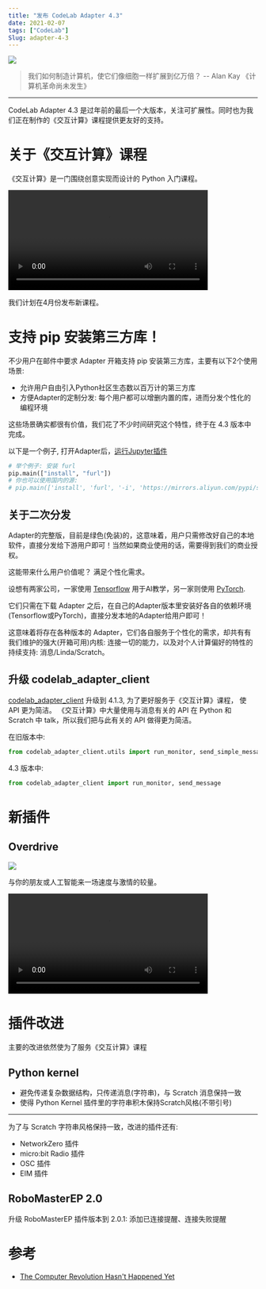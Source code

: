 ```yaml
---
title: "发布 CodeLab Adapter 4.3"
date: 2021-02-07
tags: ["CodeLab"]
Slug: adapter-4-3
---
```


![](https://adapter.codelab.club/img/003610-scaling-computers.jpg)

>  我们如何制造计算机，使它们像细胞一样扩展到亿万倍？ -- Alan Kay 《计算机革命尚未发生》

<!--truncate-->

---

CodeLab Adapter 4.3 是过年前的最后一个大版本，关注可扩展性。同时也为我们正在制作的《交互计算》课程提供更友好的支持。

# 关于《交互计算》课程

《交互计算》是一门围绕创意实现而设计的 Python 入门课程。

<video width='80%' src="https://adapter.codelab.club/video/6926376256734100952.mp4" controls="controls"></video>

我们计划在4月份发布新课程。

#  支持 pip 安装第三方库！
不少用户在邮件中要求 Adapter 开箱支持 pip 安装第三方库，主要有以下2个使用场景:

*  允许用户自由引入Python社区生态数以百万计的第三方库
*  方便Adapter的定制分发: 每个用户都可以增删内置的库，进而分发个性化的编程环境

这些场景确实都很有价值，我们花了不少时间研究这个特性，终于在 4.3 版本中完成。

以下是一个例子, 打开Adapter后，[运行Jupyter插件](https://adapter.codelab.club/extension_guide/jupyterlab/)

```py
# 举个例子: 安装 furl
pip.main(["install", "furl"])
# 你也可以使用国内的源: 
# pip.main(['install', 'furl', '-i', 'https://mirrors.aliyun.com/pypi/simple'])
```

## 关于二次分发
Adapter的完整版，目前是绿色(免装)的，这意味着，用户只需修改好自己的本地软件，直接分发给下游用户即可！当然如果商业使用的话，需要得到我们的商业授权。

这能带来什么用户价值呢？ 满足个性化需求。

设想有两家公司，一家使用 [Tensorflow](https://www.tensorflow.org/) 用于AI教学，另一家则使用 [PyTorch](https://pytorch.org/get-started).

它们只需在下载 Adapter 之后，在自己的Adapter版本里安装好各自的依赖环境(Tensorflow或PyTorch)，直接分发本地的Adapter给用户即可！

这意味着将存在各种版本的 Adapter，它们各自服务于个性化的需求，却共有有我们维护的强大(开箱可用)内核: 连接一切的能力，以及对个人计算偏好的特性的持续支持: 消息/Linda/Scratch。

## 升级 codelab_adapter_client
[codelab_adapter_client](https://github.com/CodeLabClub/codelab_adapter_client_python) 升级到 4.1.3, 为了更好服务于《交互计算》课程， 使 API 更为简洁。 《交互计算》中大量使用与消息有关的 API 在 Python 和 Scratch 中 talk，所以我们把与此有关的 API 做得更为简洁。

在旧版本中:

```py
from codelab_adapter_client.utils import run_monitor, send_simple_message
```

4.3 版本中:

```py
from codelab_adapter_client import run_monitor, send_message
``` 

# 新插件

## Overdrive
![](https://adapter.codelab.club/img/overdrive.jpg)

与你的朋友或人工智能来一场速度与激情的较量。

<video width="80%" src="https://adapter.codelab.club/video/fe5fb1d3ce1d311740faf31eb7cb1f.MP4" controls="controls"></video>

# 插件改进
主要的改进依然使为了服务《交互计算》课程


## Python kernel
*  避免传递复杂数据结构，只传递消息(字符串)，与 Scratch 消息保持一致
*  使得 Python Kernel 插件里的字符串积木保持Scratch风格(不带引号)

---

为了与 Scratch 字符串风格保持一致，改进的插件还有:

*  NetworkZero 插件
*  micro:bit Radio 插件
*  OSC 插件
*  EIM 插件

## RoboMasterEP 2.0
升级 RoboMasterEP 插件版本到 2.0.1: 添加已连接提醒、连接失败提醒


# 参考
*  [The Computer Revolution Hasn't Happened Yet](https://catonmat.net/videos/the-computer-revolution-hasnt-happened-yet)